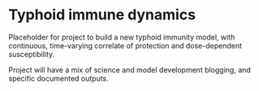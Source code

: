 # Typhoid immune dynamics

Placeholder for project to build a new typhoid immunity model, with continuous, time-varying correlate of protection and dose-dependent susceptibility.

Project will have a mix of science and model development blogging, and specific documented outputs.